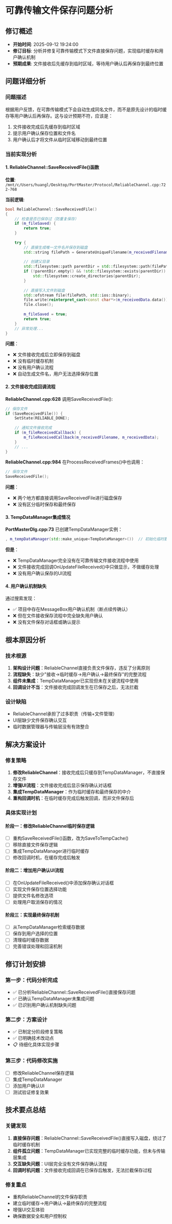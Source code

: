 # 可靠传输文件保存问题分析

## 修订概述
- **开始时间**: 2025-09-12 19:24:00
- **修订目标**: 分析并修复可靠传输模式下文件直接保存问题，实现临时缓存和用户确认机制
- **预期成果**: 文件接收后先缓存到临时区域，等待用户确认后再保存到最终位置

## 问题详细分析

### 问题描述
根据用户反馈，在可靠传输模式下会自动生成同名文件，而不是原先设计的临时缓存等用户确认后再保存。这与设计预期不符，应该是：
1. 文件接收完成后先缓存到临时区域
2. 提示用户确认保存位置和文件名
3. 用户确认后才将文件从临时区域移动到最终位置

### 当前实现分析

#### 1. ReliableChannel::SaveReceivedFile()函数
**位置**: `/mnt/c/Users/huangl/Desktop/PortMaster/Protocol/ReliableChannel.cpp:722-768`

**当前逻辑**:
```cpp
bool ReliableChannel::SaveReceivedFile()
{
    // 检查是否已保存过（防重复保存）
    if (m_fileSaved) {
        return true;
    }
    
    try {
        // 直接生成唯一文件名并保存到磁盘
        std::string filePath = GenerateUniqueFilename(m_receivedFilename);
        
        // 创建父目录
        std::filesystem::path parentDir = std::filesystem::path(filePath).parent_path();
        if (!parentDir.empty() && !std::filesystem::exists(parentDir)) {
            std::filesystem::create_directories(parentDir);
        }
        
        // 直接写入文件到磁盘
        std::ofstream file(filePath, std::ios::binary);
        file.write(reinterpret_cast<const char*>(m_receivedData.data()), m_receivedData.size());
        file.close();
        
        m_fileSaved = true;
        return true;
    }
    // 异常处理...
}
```

**问题**：
- ❌ 文件接收完成后立即保存到磁盘
- ❌ 没有临时缓存机制
- ❌ 没有用户确认流程
- ❌ 自动生成文件名，用户无法选择保存位置

#### 2. 文件接收完成回调流程
**ReliableChannel.cpp:628** 调用SaveReceivedFile():
```cpp
// 保存文件
if (SaveReceivedFile()) {
    SetState(RELIABLE_DONE);
    
    // 通知文件接收完成
    if (m_fileReceivedCallback) {
        m_fileReceivedCallback(m_receivedFilename, m_receivedData);
    }
    // ...
}
```

**ReliableChannel.cpp:984** 在ProcessReceivedFrames()中也调用：
```cpp
// 保存文件
SaveReceivedFile();
```

**问题**：
- ❌ 两个地方都直接调用SaveReceivedFile进行磁盘保存
- ❌ 没有区分临时保存和最终保存

#### 3. TempDataManager集成情况
**PortMasterDlg.cpp:73** 已创建TempDataManager实例：
```cpp
, m_tempDataManager(std::make_unique<TempDataManager>())  // 初始化临时数据管理器
```

**但是**：
- ❌ TempDataManager完全没有在可靠传输文件接收流程中使用
- ❌ 文件接收完成回调OnUpdateFileReceived()中只做显示，不做缓存处理
- ❌ 没有用户确认保存的UI流程

#### 4. 用户确认机制缺失
通过搜索发现：
- ✅ 项目中存在MessageBox用户确认机制（断点续传确认）
- ❌ 但在文件接收保存流程中完全缺失用户确认
- ❌ 没有文件保存对话框或确认提示

## 根本原因分析

### 技术根源
1. **架构设计问题**：ReliableChannel直接负责文件保存，违反了分离原则
2. **流程缺失**：缺少"接收→临时缓存→用户确认→最终保存"的完整流程
3. **组件未集成**：TempDataManager已实现但未在关键流程中使用
4. **回调设计不当**：文件接收完成回调发生在已保存之后，无法拦截

### 设计缺陷
- ReliableChannel承担了过多职责（传输+文件管理）
- UI层缺少文件保存确认交互
- 临时数据管理器与传输层没有有效整合

## 解决方案设计

### 修复策略
1. **修改ReliableChannel**：接收完成后只缓存到TempDataManager，不直接保存文件
2. **增强UI流程**：文件接收完成后显示保存确认对话框
3. **集成TempDataManager**：作为临时缓存和最终保存的中介
4. **重构回调时机**：在临时缓存完成后触发回调，而非文件保存后

### 具体实现计划

#### 阶段一：修改ReliableChannel临时保存逻辑
- [ ] 重构SaveReceivedFile()函数，改为SaveToTempCache()
- [ ] 移除直接文件保存逻辑
- [ ] 集成TempDataManager进行临时缓存
- [ ] 修改回调时机，在缓存完成后触发

#### 阶段二：增加用户确认UI流程
- [ ] 在OnUpdateFileReceived()中添加保存确认对话框
- [ ] 实现文件保存位置选择功能
- [ ] 提供文件名修改选项
- [ ] 处理用户取消保存的情况

#### 阶段三：实现最终保存机制
- [ ] 从TempDataManager检索缓存数据
- [ ] 保存到用户选择的位置
- [ ] 清理临时缓存数据
- [ ] 完善错误处理和回滚机制

## 修订计划安排

### 第一步：代码分析完成
- ✅ 已分析ReliableChannel::SaveReceivedFile()直接保存问题
- ✅ 已确认TempDataManager未集成问题
- ✅ 已识别用户确认机制缺失问题

### 第二步：方案设计
- ✅ 已制定分阶段修复策略
- ✅ 已明确技术改动点
- 📋 待细化具体实现步骤

### 第三步：代码修改实施
- [ ] 修改ReliableChannel保存逻辑
- [ ] 集成TempDataManager
- [ ] 添加用户确认UI
- [ ] 测试验证修复效果

## 技术要点总结

### 关键发现
1. **直接保存问题**：ReliableChannel::SaveReceivedFile()直接写入磁盘，绕过了临时缓存机制
2. **组件孤立问题**：TempDataManager已实现完整的临时缓存功能，但未与传输层集成
3. **交互缺失问题**：UI层完全没有文件保存确认流程
4. **回调时机问题**：文件接收完成回调在已保存后触发，无法拦截保存过程

### 修复重点
- 重构ReliableChannel的文件保存职责
- 建立临时缓存→用户确认→最终保存的完整流程
- 增强UI交互体验
- 确保数据安全和用户控制权
